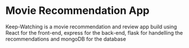 # Movie Recommendation App

Keep-Watching is a movie recommendation and review app build using React for the front-end, express for the back-end, flask for handelling the recommendations and mongoDB for the database
